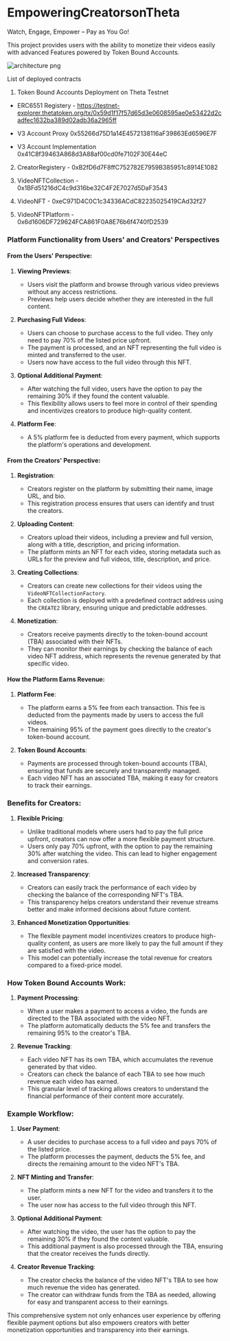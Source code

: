 # EmpoweringCreatorsonTheta

Watch, Engage, Empower – Pay as You Go!

This project provides users with the ability to monetize their videos easily with advanced Features powered by Token Bound Accounts.

![architecture png](https://github.com/user-attachments/assets/34650182-a924-4dde-9202-eedb33b45802)

List of deployed contracts

1. Token Bound Accounts Deployment on Theta Testnet

- ERC6551 Registery - https://testnet-explorer.thetatoken.org/tx/0x59d1f17f57d65d3e0608595ae0e53422d2cadfec1632ba389d02adb36a2965ff

- V3 Account Proxy	0x55266d75D1a14E4572138116aF39863Ed6596E7F

- V3 Account Implementation	0x41C8f39463A868d3A88af00cd0fe7102F30E44eC

2. CreatorRegistery - 0xB2fD6d7F8ffC752782E7959B385951c8914E1082

3. VideoNFTCollection - 0x1BFd51216dC4c9d316be32C4F2E7027d5DaF3543

4. VideoNFT - 0xeC971D4C0C1c34336ACdC82235025419CAd32f27

5. VideoNFTPlatform - 0x6d1606DF729624FCA861F0A8E76b6f4740fD2539

### Platform Functionality from Users' and Creators' Perspectives

#### From the Users' Perspective:

1. **Viewing Previews**:
   - Users visit the platform and browse through various video previews without any access restrictions.
   - Previews help users decide whether they are interested in the full content.

2. **Purchasing Full Videos**:
   - Users can choose to purchase access to the full video. They only need to pay 70% of the listed price upfront.
   - The payment is processed, and an NFT representing the full video is minted and transferred to the user.
   - Users now have access to the full video through this NFT.

3. **Optional Additional Payment**:
   - After watching the full video, users have the option to pay the remaining 30% if they found the content valuable.
   - This flexibility allows users to feel more in control of their spending and incentivizes creators to produce high-quality content.

4. **Platform Fee**:
   - A 5% platform fee is deducted from every payment, which supports the platform's operations and development.

#### From the Creators' Perspective:

1. **Registration**:
   - Creators register on the platform by submitting their name, image URL, and bio.
   - This registration process ensures that users can identify and trust the creators.

2. **Uploading Content**:
   - Creators upload their videos, including a preview and full version, along with a title, description, and pricing information.
   - The platform mints an NFT for each video, storing metadata such as URLs for the preview and full videos, title, description, and price.

3. **Creating Collections**:
   - Creators can create new collections for their videos using the `VideoNFTCollectionFactory`.
   - Each collection is deployed with a predefined contract address using the `CREATE2` library, ensuring unique and predictable addresses.

4. **Monetization**:
   - Creators receive payments directly to the token-bound account (TBA) associated with their NFTs.
   - They can monitor their earnings by checking the balance of each video NFT address, which represents the revenue generated by that specific video.

#### How the Platform Earns Revenue:

1. **Platform Fee**:
   - The platform earns a 5% fee from each transaction. This fee is deducted from the payments made by users to access the full videos.
   - The remaining 95% of the payment goes directly to the creator's token-bound account.

2. **Token Bound Accounts**:
   - Payments are processed through token-bound accounts (TBA), ensuring that funds are securely and transparently managed.
   - Each video NFT has an associated TBA, making it easy for creators to track their earnings.

### Benefits for Creators:

1. **Flexible Pricing**:
   - Unlike traditional models where users had to pay the full price upfront, creators can now offer a more flexible payment structure.
   - Users only pay 70% upfront, with the option to pay the remaining 30% after watching the video. This can lead to higher engagement and conversion rates.

2. **Increased Transparency**:
   - Creators can easily track the performance of each video by checking the balance of the corresponding NFT's TBA.
   - This transparency helps creators understand their revenue streams better and make informed decisions about future content.

3. **Enhanced Monetization Opportunities**:
   - The flexible payment model incentivizes creators to produce high-quality content, as users are more likely to pay the full amount if they are satisfied with the video.
   - This model can potentially increase the total revenue for creators compared to a fixed-price model.

### How Token Bound Accounts Work:

1. **Payment Processing**:
   - When a user makes a payment to access a video, the funds are directed to the TBA associated with the video NFT.
   - The platform automatically deducts the 5% fee and transfers the remaining 95% to the creator's TBA.

2. **Revenue Tracking**:
   - Each video NFT has its own TBA, which accumulates the revenue generated by that video.
   - Creators can check the balance of each TBA to see how much revenue each video has earned.
   - This granular level of tracking allows creators to understand the financial performance of their content more accurately.

### Example Workflow:

1. **User Payment**:
   - A user decides to purchase access to a full video and pays 70% of the listed price.
   - The platform processes the payment, deducts the 5% fee, and directs the remaining amount to the video NFT's TBA.

2. **NFT Minting and Transfer**:
   - The platform mints a new NFT for the video and transfers it to the user.
   - The user now has access to the full video through this NFT.

3. **Optional Additional Payment**:
   - After watching the video, the user has the option to pay the remaining 30% if they found the content valuable.
   - This additional payment is also processed through the TBA, ensuring that the creator receives the funds directly.

4. **Creator Revenue Tracking**:
   - The creator checks the balance of the video NFT's TBA to see how much revenue the video has generated.
   - The creator can withdraw funds from the TBA as needed, allowing for easy and transparent access to their earnings.

This comprehensive system not only enhances user experience by offering flexible payment options but also empowers creators with better monetization opportunities and transparency into their earnings.